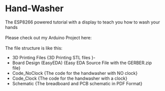# Hand-Washer
The ESP8266 powered tutorial with a display to teach you how to wash your hands<br />	
Please check out my Arduino Project here: <br /> 
<br />
The file structure is like this:
- 3D Printing Files {3D Printing STL files }-
- Board Design (EasyEDA) {Easy EDA Source File with the GERBER.zip file}
- Code_NoClock {The code for the handwasher with NO clock}
- Code_Clock {The code for the handwasher with a clock}
- Schematic {The breadboard and PCB schematic in PDF Format}
